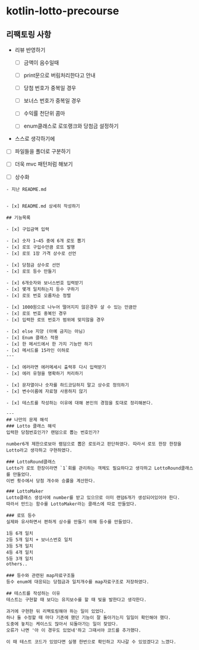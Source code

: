 # kotlin-lotto-precourse

## 리팩토링 사항


- 리뷰 반영하기
  - [ ] 금액이 음수일때
  - [ ] print문으로 버림처리한다고 안내
  - [ ] 당첨 번호가 중복일 경우
  - [ ] 보너스 번호가 중복일 경우
  - [ ] 수익률 천단위 콤마
  - [ ] enum클래스로 로또랭크와 당첨금 설정하기


- 스스로 생각하기에
 - [ ] 파일들을 폴더로 구분하기
 - [ ] 더욱 mvc 패턴처럼 해보기
 - [ ] 상수화


```
- 지난 README.md


- [x] README.md 상세히 작성하기

## 기능목록

- [x] 구입금액 입력

- [x] 숫자 1~45 중에 6개 로또 뽑기
- [x] 로또 구입수만큼 로또 발행
- [x] 로또 1장 가격 상수로 선언

- [x] 당첨금 상수로 선언
- [x] 로또 등수 만들기

- [x] 6개숫자와 보너스번호 입력받기
- [x] 몇개 일치하는지 등수 구하기
- [x] 로또 번호 오름차순 정렬
  
- [x] 1000원으로 나누어 떨어지지 않은경우 살 수 있는 만큼만
- [x] 로또 번호 중복인 경우
- [x] 입력한 로또 번호가 범위에 맞지않을 경우
  
- [x] else 지양 (아예 금지는 아님)
- [x] Enum 클래스 적용
- [x] 한 메서드에서 한 가지 기능만 하기
- [x] 메서드를 15라인 이하로
---
  
- [x] 에러라면 에러메세시 출력후 다시 입력받기
- [x] 에러 유형을 명확하기 처리하기

- [x] 문자열이나 숫자를 하드코딩하지 말고 상수로 정의하기
- [x] 변수이름에 자료형 사용하지 않기

- [x] 테스트를 작성하는 이유에 대해 본인의 경험을 토대로 정리해본다.

---
## 나만의 문제 해석
### Lotto 클래스 해석
입력한 당첨번호인가? 랜덤으로 뽑는 번호인가?

number6개 제한으로보아 램덤으로 뽑은 로또라고 판단하였다. 따라서 로또 한장 한장을 Lotto라고 생각하고 구현하였다.

### LottoRound클래스
Lotto가 로또 한장이라면 `1`회를 관리하는 객체도 필요하다고 생각하고 LottoRound클래스를 만들었다.
이번 횟수에서 당첨 개수와 승률을 계산한다.

### LottoMaker
Lotto클래스 생성사에 number를 받고 있으므로 이미 랜덤6개가 생성되어있어야 한다.
따라서 만드는 함수를 LottoMaker라는 클래스에 따로 만들었다.

### 로또 등수
실제와 유사하면서 편하게 상수를 만들기 위해 등수를 만들었다.

1등 6개 일치
2등 5개 일치 + 보너스번호 일치
3등 5개 일치
4등 4개 일치
5등 3개 일치
others..

### 등수와 관련된 map자료구조들
등수 enum에 대응되는 당첨금과 일치개수를 map자료구조로 저장하였다.

## 테스트를 작성하는 이유
테스트는 구현할 때 보다는 유지보수를 할 때 빛을 발한다고 생각한다.

과거에 구현한 뒤 리팩토링해야 하는 일이 있었다. 
하나 둘 수정할 때 마다 기존에 했던 기능이 잘 돌아가는지 일일이 확인해야 했다. 
도중에 놓치는 케이스도 많아서 되돌아가는 일이 잦았다. 
오류가 나면 '아 이 경우도 있었네'하고 그때서야 코드를 추가했다.

이 때 테스트 코드가 있었다면 실행 한번으로 확인하고 지나갈 수 있었겠다고 느꼈다.


```
